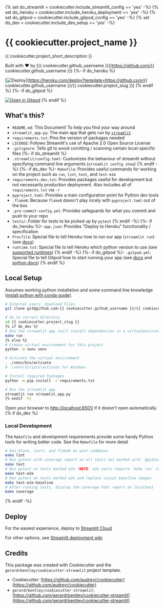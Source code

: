 {% set do_streamlit = cookiecutter.include_streamlit_config == 'yes' -%}
{% set do_heroku = cookiecutter.include_heroku_deployment == 'yes' -%}
{% set do_gitpod = cookiecutter.include_gitpod_config == 'yes' -%}
{% set do_dev = cookiecutter.include_dev_setup == 'yes' -%}

# {{ cookiecutter.project_name }}

{{ cookiecutter.project_short_description }}

Built with ❤️ by [{{ cookiecutter.github_username }}](https://github.com/{{ cookiecutter.github_username }})
{%- if do_heroku %}

[![Deploy](https://www.herokucdn.com/deploy/button.svg)](https://heroku.com/deploy?template=https://github.com/{{ cookiecutter.github_username }}/{{ cookiecutter.project_slug }})
{% endif %}
{%- if do_gitpod %}

<a href="https://gitpod.io/#https://github.com/{{ cookiecutter.github_username }}/{{ cookiecutter.project_slug }}" rel="nofollow noopener noreferrer" target="_blank" class="after:hidden"><img src="https://gitpod.io/button/open-in-gitpod.svg" alt="Open in Gitpod"></a>
{% endif %}

## What's this?

- `README.md`: This Document! To help you find your way around
- `streamlit_app.py`: The main app that gets run by [`streamlit`](https://docs.streamlit.io/)
- `requirements.txt`: Pins the version of packages needed
- `LICENSE`: Follows Streamlit's use of Apache 2.0 Open Source License
- `.gitignore`: Tells git to avoid comitting / scanning certain local-specific files
{%- if do_streamlit %}
- `.streamlit/config.toml`: Customizes the behaviour of streamlit without specifying command line arguments (`streamlit config show`)
{% endif -%}
{%- if do_dev %}- `Makefile`: Provides useful commands for working on the project such as `run`, `lint`, `test`, and `test-e2e`
- `requirements.dev.txt`: Provides packages useful for development but not necessarily production deployment. Also includes all of `requirements.txt` via `-r`
- `pyproject.toml`: Provides a main configuration point for Python dev tools
- `.flake8`: Because `flake8` doesn't play nicely with `pyproject.toml` out of the box
- `.pre-commit-config.yml`: Provides safeguards for what you commit and push to your repo
- `tests/`: Folder for tests to be picked up by `pytest`
{% endif -%}
{%- if do_heroku %}- `app.json`: Provides "Deploy to Heroku" functionality / specification
- `Procfile`: Special file to tell Heroku how to run our app (`streamlit run`) (see [docs](https://devcenter.heroku.com/articles/procfile))
- `runtime.txt`: Special file to tell Heroku which python version to use (see [supported runtimes](https://devcenter.heroku.com/articles/python-support#supported-runtimes))
{% endif -%}
{%- if do_gitpod %}- `.gitpod.yml`: Special file to tell Gitpod how to start running your app (see [docs](https://www.gitpod.io/docs/config-gitpod-file) and [python docs](https://www.gitpod.io/docs/languages/python))
{% endif %}
## Local Setup

Assumes working python installation and some command line knowledge ([install python with conda guide](https://tech.gerardbentley.com/python/beginner/2022/01/29/install-python.html)).

```sh
# External users: download Files
git clone git@github.com:{{ cookiecutter.github_username }}/{{ cookiecutter.project_slug }}.git

# Go to correct directory
cd {{ cookiecutter.project_slug }}
{% if do_dev %}
# Run the streamlit app (will install dependencies in a virtualenvironment in the folder venv)
make run
{% else %}
# Create virtual environment for this project
python -m venv venv

# Activate the virtual environment
. ./venv/bin/activate
# .\venv\Scripts\activate for Windows

# Install required Packages
python -m pip install -r requirements.txt

# Run the streamlit app
streamlit run streamlit_app.py
{% endif -%}
```

Open your browser to [http://localhost:8501/](http://localhost:8501/) if it doesn't open automatically.
{% if do_dev %}
### Local Development

The `Makefile` and development requirements provide some handy Python tools for writing better code.
See the `Makefile` for more detail

```sh
# Run black, isort, and flake8 on your codebase
make lint
# Run pytest with coverage report on all tests not marked with `@pytest.mark.e2e`
make test
# Run pytest on tests marked e2e (NOTE: e2e tests require `make run` to be running in a separate terminal)
make test-e2e
# Run pytest on tests marked e2e and replace visual baseline images
make test-e2e-baseline
# After running tests, display the coverage html report on localhost
make coverage
```
{% endif -%}
## Deploy

For the easiest experience, deploy to [Streamlit Cloud](https://streamlit.io/cloud)

For other options, see [Streamilt deployment wiki](https://discuss.streamlit.io/t/streamlit-deployment-guide-wiki/5099)

## Credits

This package was created with Cookiecutter and the `gerardrbentley/cookiecutter-streamlit` project template.

- Cookiecutter: [https://github.com/audreyr/cookiecutter](https://github.com/audreyr/cookiecutter)
- `gerardrbentley/cookiecutter-streamlit`: [https://github.com/gerardrbentley/cookiecutter-streamlit](https://github.com/gerardrbentley/cookiecutter-streamlit)
